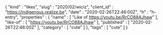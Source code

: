 {
  "kind" : "likes",
  "slug" : "2020/02/wiciz",
  "client_id" : "https://indigenous.realize.be",
  "date" : "2020-02-26T22:46:00Z",
  "h" : "h-entry",
  "properties" : {
    "name" : [ "Like of https://youtu.be/RrCO88AJhaw" ],
    "like-of" : [ "https://youtu.be/RrCO88AJhaw" ],
    "published" : [ "2020-02-26T22:46:00Z" ],
    "category" : [ "cute" ]
  },
  "tags" : [ "cute" ]
}
